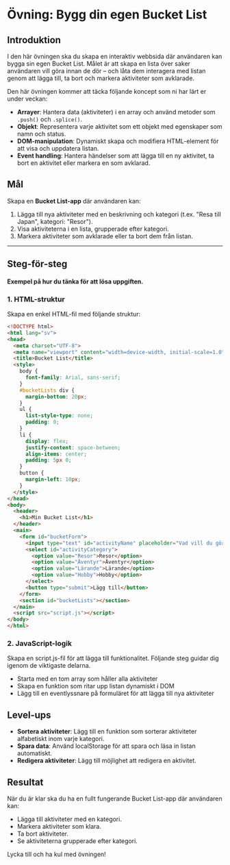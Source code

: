 # **Övning: Bygg din egen Bucket List**

## **Introduktion**
I den här övningen ska du skapa en interaktiv webbsida där användaren kan bygga sin egen Bucket List. Målet är att skapa en lista över saker användaren vill göra innan de dör – och låta dem interagera med listan genom att lägga till, ta bort och markera aktiviteter som avklarade.

Den här övningen kommer att täcka följande koncept som ni har lärt er under veckan:
- **Arrayer**: Hantera data (aktiviteter) i en array och använd metoder som `.push()` och `.splice()`.
- **Objekt**: Representera varje aktivitet som ett objekt med egenskaper som namn och status.
- **DOM-manipulation**: Dynamiskt skapa och modifiera HTML-element för att visa och uppdatera listan.
- **Event handling**: Hantera händelser som att lägga till en ny aktivitet, ta bort en aktivitet eller markera en som avklarad.

## **Mål**
Skapa en **Bucket List-app** där användaren kan:
1. Lägga till nya aktiviteter med en beskrivning och kategori (t.ex. "Resa till Japan", kategori: "Resor").
2. Visa aktiviteterna i en lista, grupperade efter kategori.
3. Markera aktiviteter som avklarade eller ta bort dem från listan.

---

## **Steg-för-steg**
#### Exempel på hur du tänka för att lösa uppgiften.
### **1. HTML-struktur**
Skapa en enkel HTML-fil med följande struktur:

```html
<!DOCTYPE html>
<html lang="sv">
<head>
  <meta charset="UTF-8">
  <meta name="viewport" content="width=device-width, initial-scale=1.0">
  <title>Bucket List</title>
  <style>
    body {
      font-family: Arial, sans-serif;
    }
    #bucketLists div {
      margin-bottom: 20px;
    }
    ul {
      list-style-type: none;
      padding: 0;
    }
    li {
      display: flex;
      justify-content: space-between;
      align-items: center;
      padding: 5px 0;
    }
    button {
      margin-left: 10px;
    }
  </style>
</head>
<body>
  <header>
    <h1>Min Bucket List</h1>
  </header>
  <main>
    <form id="bucketForm">
      <input type="text" id="activityName" placeholder="Vad vill du göra?" required />
      <select id="activityCategory">
        <option value="Resor">Resor</option>
        <option value="Äventyr">Äventyr</option>
        <option value="Lärande">Lärande</option>
        <option value="Hobby">Hobby</option>
      </select>
      <button type="submit">Lägg till</button>
    </form>
    <section id="bucketLists"></section>
  </main>
  <script src="script.js"></script>
</body>
</html>
```

### **2. JavaScript-logik**
Skapa en script.js-fil för att lägga till funktionalitet. Följande steg guidar dig igenom de viktigaste delarna.

* Starta med en tom array som håller alla aktiviteter
* Skapa en funktion som ritar upp listan dynamiskt i DOM
* Lägg till en eventlyssnare på formuläret för att lägga till nya aktiviteter


## **Level-ups**

* **Sortera aktiviteter**: Lägg till en funktion som sorterar aktiviteter alfabetiskt inom varje kategori.
* **Spara data**: Använd localStorage för att spara och läsa in listan automatiskt.
* **Redigera aktiviteter**: Lägg till möjlighet att redigera en aktivitet.


## **Resultat**
När du är klar ska du ha en fullt fungerande Bucket List-app där användaren kan:

* Lägga till aktiviteter med en kategori.
* Markera aktiviteter som klara.
* Ta bort aktiviteter.
* Se aktiviteterna grupperade efter kategori.
  
Lycka till och ha kul med övningen!
